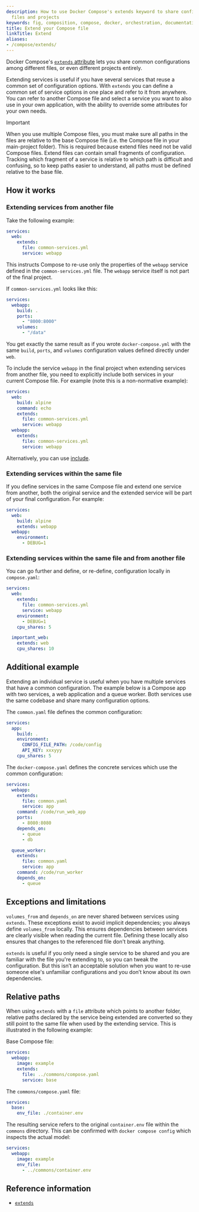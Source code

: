 ```yaml
---
description: How to use Docker Compose's extends keyword to share configuration between
  files and projects
keywords: fig, composition, compose, docker, orchestration, documentation, docs
title: Extend your Compose file
linkTitle: Extend
aliases:
- /compose/extends/
---
```


Docker Compose's [`extends` attribute](../../../../reference/compose-file/services.md#extends)
lets you share common configurations among different files, or even different
projects entirely.

Extending services is useful if you have several services that reuse a common
set of configuration options. With `extends` you can define a common set of
service options in one place and refer to it from anywhere. You can refer to
another Compose file and select a service you want to also use in your own
application, with the ability to override some attributes for your own needs.

> [!IMPORTANT]
>
> When you use multiple Compose files, you must make sure all paths in the files
are relative to the base Compose file (i.e. the Compose file in your main-project folder). This is required because extend files
need not be valid Compose files. Extend files can contain small fragments of
configuration. Tracking which fragment of a service is relative to which path is
difficult and confusing, so to keep paths easier to understand, all paths must
be defined relative to the base file.

## How it works

### Extending services from another file

Take the following example:

```yaml
services:
  web:
    extends:
      file: common-services.yml
      service: webapp
```

This instructs Compose to re-use only the properties of the `webapp` service
defined in the `common-services.yml` file. The `webapp` service itself is not part of the final project.

If `common-services.yml`
looks like this:

```yaml
services:
  webapp:
    build: .
    ports:
      - "8000:8000"
    volumes:
      - "/data"
```
You get exactly the same result as if you wrote
`docker-compose.yml` with the same `build`, `ports`, and `volumes` configuration
values defined directly under `web`.

To include the service `webapp` in the final project when extending services from another file, you need to explicitly include both services in your current Compose file. For example (note this is a non-normative example):

```yaml
services:
  web:
    build: alpine
    command: echo
    extends:
      file: common-services.yml
      service: webapp
  webapp:
    extends:
      file: common-services.yml
      service: webapp
```

Alternatively, you can use [include](include.md).

### Extending services within the same file

If you define services in the same Compose file and extend one service from another, both the original service and the extended service will be part of your final configuration. For example:

```yaml
services:
  web:
    build: alpine
    extends: webapp
  webapp:
    environment:
      - DEBUG=1
```

### Extending services within the same file and from another file

You can go further and define, or re-define, configuration locally in
`compose.yaml`:

```yaml
services:
  web:
    extends:
      file: common-services.yml
      service: webapp
    environment:
      - DEBUG=1
    cpu_shares: 5

  important_web:
    extends: web
    cpu_shares: 10
```

## Additional example

Extending an individual service is useful when you have multiple services that
have a common configuration. The example below is a Compose app with two
services, a web application and a queue worker. Both services use the same
codebase and share many configuration options.

The `common.yaml` file defines the common configuration:

```yaml
services:
  app:
    build: .
    environment:
      CONFIG_FILE_PATH: /code/config
      API_KEY: xxxyyy
    cpu_shares: 5
```

The `docker-compose.yaml` defines the concrete services which use the common
configuration:

```yaml
services:
  webapp:
    extends:
      file: common.yaml
      service: app
    command: /code/run_web_app
    ports:
      - 8080:8080
    depends_on:
      - queue
      - db

  queue_worker:
    extends:
      file: common.yaml
      service: app
    command: /code/run_worker
    depends_on:
      - queue
```

## Exceptions and limitations

`volumes_from` and `depends_on` are never shared between services using
`extends`. These exceptions exist to avoid implicit dependencies; you always
define `volumes_from` locally. This ensures dependencies between services are
clearly visible when reading the current file. Defining these locally also
ensures that changes to the referenced file don't break anything.

`extends` is useful if you only need a single service to be shared and you are
familiar with the file you're extending to, so you can tweak the
configuration. But this isn’t an acceptable solution when you want to re-use
someone else's unfamiliar configurations and you don’t know about its own
dependencies.

## Relative paths

When using `extends` with a `file` attribute which points to another folder, relative paths
declared by the service being extended are converted so they still point to the
same file when used by the extending service. This is illustrated in the following example:

Base Compose file:
```yaml
services:
  webapp:
    image: example
    extends:
      file: ../commons/compose.yaml
      service: base
```

The `commons/compose.yaml` file:
```yaml
services:
  base:
    env_file: ./container.env
```

The resulting service refers to the original `container.env` file
within the `commons` directory. This can be confirmed with `docker compose config`
which inspects the actual model:
```yaml
services:
  webapp:
    image: example
    env_file:
      - ../commons/container.env
```

## Reference information

- [`extends`](../../../../reference/compose-file/services.md#extends)
